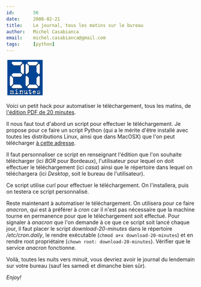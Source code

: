 ```yaml
---
id:       56
date:     2008-02-21
title:    Le journal, tous les matins sur le bureau
author:   Michel Casabianca
email:    michel.casabianca@gmail.com
tags:     [python]
---
```


![](20minutes.png)

Voici un petit hack pour automatiser le téléchargement, tous les matins, de [l'édition PDF de 20 minutes](http://www.20minutes.fr/pdf.php).

Il nous faut tout d'abord un script pour effectuer le téléchargement. Je propose pour ce faire un script Python (qui a le mérite d'être installé avec toutes les distributions Linux, ainsi que dans MacOSX) que l'on peut télécharger [à cette adresse](http://www.sweetohm.net/arc/download-20-minutes.zip).

Il faut personnaliser ce script en renseignant l'édition que l'on souhaite télécharger (ici *BOR* pour Bordeaux), l'utilisateur pour lequel on doit effectuer le téléchargement (ici *casa*) ainsi que le répertoire dans lequel on téléchargera (ici *Desktop*, soit le bureau de l'utilisateur).

Ce script utilise curl pour effectuer le téléchargement. On l'installera, puis on testera ce script personnalisé.

Reste maintenant à automatiser le téléchargement. On utilisera pour ce faire *anacron*, qui est à préférer à *cron* car il n'est pas nécessaire que la machine tourne en permanence pour que le téléchargement soit effectué. Pour signaler à *anacron* que l'on demande à ce que ce script soit lancé chaque jour, il faut placer le script *download-20-minutes* dans le répertoire */etc/cron.daily*, le rendre exécutable (`chmod a+x download-20-minutes`) et en rendre root propriétaire (`chown root: download-20-minutes`). Vérifier que le service *anacron* fonctionne.

Voilà, toutes les nuits vers minuit, vous devriez avoir le journal du lendemain sur votre bureau (sauf les samedi et dimanche bien sûr).

*Enjoy!*

